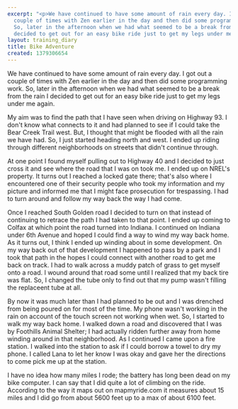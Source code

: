 ```yaml
---
excerpt: "<p>We have continued to have some amount of rain every day. I got out a
  couple of times with Zen earlier in the day and then did some programming work.
  So, later in the afternoon when we had what seemed to be a break from the rain I
  decided to get out for an easy bike ride just to get my legs under me again.</p>"
layout: training_diary
title: Bike Adventure
created: 1379306654
---
```

<p>We have continued to have some amount of rain every day. I got out a couple of times with Zen earlier in the day and then did some programming work. So, later in the afternoon when we had what seemed to be a break from the rain I decided to get out for an easy bike ride just to get my legs under me again.</p><p>My aim was to find the path that I have seen when driving on Highway 93. I don't know what connects to it and had planned to see if I could take the Bear Creek Trail west. But, I thought that might be flooded with all the rain we have had. So, I just started heading north and west. I ended up riding through different neighborhoods on streets that didn't continue through.</p><p>At one point I found myself pulling out to Highway 40 and I decided to just cross it and see where the road that I was on took me. I ended up on NREL's property. It turns out I reached a locked gate there; that's also where I encountered one of their security people who took my information and my picture and informed me that I might face prosecution for trespassing. I had to turn around and follow my way back the way I had come.</p><p>Once I reached South Golden road I decided to turn on that instead of continuing to retrace the path I had taken to that point. I ended up coming to Colfax at which point the road turned into Indiana. I continued on Indiana under 6th Avenue and hoped I could find a way to wind my way back home. As it turns out, I think I ended up winding about in some development. On my way back out of that development I happened to pass by a park and I took that path in the hopes I could connect with another road to get me back on track. I had to walk across a muddy patch of grass to get myself onto a road. I wound around that road some until I realized that my back tire was flat. So, I changed the tube only to find out that my pump wasn't filling the replaceent tube at all.</p><p>By now it was much later than I had planned to be out and I was drenched from being poured on for most of the time. My phone wasn't working in the rain on account of the touch screen not working when wet. So, I started to walk my way back home. I walked down a road and discovered that I was by Foothills Animal Shelter; I had actually ridden further away from home winding around in that neighborhood. As I continued I came upon a fire station. I walked into the station to ask if I could borrow a towel to dry my phone. I called Lana to let her know I was okay and gave her the directions to come pick me up at the station.</p><p>I have no idea how many miles I rode; the battery has long been dead on my bike computer. I can say that I did quite a lot of climbing on the ride. According to the way it maps out on mapmyride.com it measures about 15 miles and I did go from about 5600 feet up to a max of about 6100 feet.</p>
